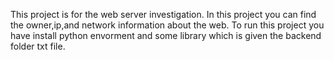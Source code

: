 This project is for the web server investigation.
In this project you can find the owner,ip,and network information about the web.
To run this project you have install python envorment and some library which is given the backend folder txt file.
